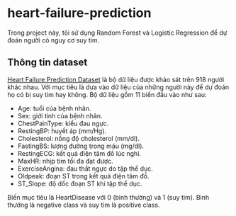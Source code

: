 # heart-failure-prediction

Trong project này, tôi sử dụng Random Forest và Logistic Regression để dự đoán người có nguy cơ suy tim.

## Thông tin dataset

[Heart Failure Prediction Dataset](https://www.kaggle.com/datasets/fedesoriano/heart-failure-prediction) là bộ dữ liệu được khảo sát trên 918 người khác nhau. Với mục tiêu là dựa vào dữ liệu của những người này để dự đoán họ có bị suy tim hay không. Bộ dữ liệu gồm 11 biến đầu vào như sau:

- Age: tuổi của bệnh nhân.
- Sex: giới tính của bệnh nhân.
- ChestPainType: kiểu đau ngực.
- RestingBP: huyết áp (mm/Hg).
- Cholesterol: nồng độ cholesterol (mm/dl).
- FastingBS: lượng đường trong máu (mg/dl).
- RestingECG: kết quả điện tâm đồ lúc nghỉ.
- MaxHR: nhịp tim tối đa đạt được.
- ExerciseAngina: đau thắt ngực do tập thể dục.
- Oldpeak: đoạn ST trong kết quả điện tâm đồ.
- ST_Slope: độ dốc đoạn ST khi tập thể dục.

Biến mục tiêu là HeartDisease với 0 (bình thường) và 1 (suy tim). Bình thường là negative class và suy tim là positive class.
